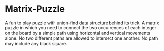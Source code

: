 # Matrix-Puzzle
A fun to play puzzle with union-find data structure behind its trick.
A matrix puzzle in which you need to connect the two occurrences of each integer on the board by a simple path using horizontal and vertical movements alone. No two different paths are allowed to intersect one another. No path may include any black square.
